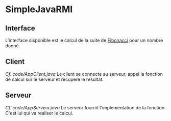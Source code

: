 # SimpleJavaRMI

## Interface
L'interface disponible est le calcul de la suite de [Fibonacci](https://fr.wikipedia.org/wiki/Suite_de_Fibonacci) pour un nombre donné.

## Client
*Cf. code/AppClient.java*
Le client se connecte au serveur, appel la fonction de calcul sur le serveur et recupere le resultat.


## Serveur
*Cf. code/AppServeur.java*
Le serveur fournit l'implementation de la fonction.
C'est lui qui va realiser le calcul.
